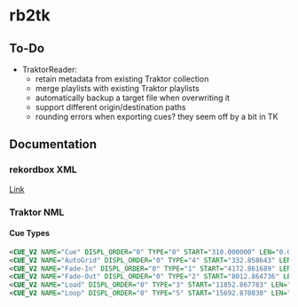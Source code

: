 # rb2tk

## To-Do

- TraktorReader: 
	- retain metadata from existing Traktor collection
	- merge playlists with existing Traktor playlists
	- automatically backup a target file when overwriting it
	- support different origin/destination paths
	- rounding errors when exporting cues? they seem off by a bit in TK

## Documentation

### rekordbox XML

[Link](https://cdn.rekordbox.com/files/20200410160904/xml_format_list.pdf)

### Traktor NML

#### Cue Types

```xml
<CUE_V2 NAME="Cue" DISPL_ORDER="0" TYPE="0" START="310.000000" LEN="0.000000" REPEATS="-1" HOTCUE="0"></CUE_V2>
<CUE_V2 NAME="AutoGrid" DISPL_ORDER="0" TYPE="4" START="332.858643" LEN="0.000000" REPEATS="-1" HOTCUE="-1"></CUE_V2>
<CUE_V2 NAME="Fade-In" DISPL_ORDER="0" TYPE="1" START="4172.861689" LEN="0.000000" REPEATS="-1" HOTCUE="1"></CUE_V2>
<CUE_V2 NAME="Fade-Out" DISPL_ORDER="0" TYPE="2" START="8012.864736" LEN="0.000000" REPEATS="-1" HOTCUE="2"></CUE_V2>
<CUE_V2 NAME="Load" DISPL_ORDER="0" TYPE="3" START="11852.867783" LEN="0.000000" REPEATS="-1" HOTCUE="3"></CUE_V2>
<CUE_V2 NAME="Loop" DISPL_ORDER="0" TYPE="5" START="15692.870830" LEN="3840.003047" REPEATS="-1" HOTCUE="-1"></CUE_V2>
```
